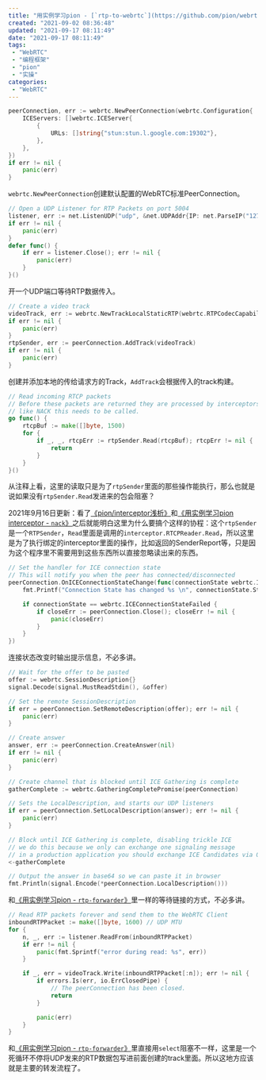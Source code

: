 ```yaml
---
title: "用实例学习pion - [`rtp-to-webrtc`](https://github.com/pion/webrtc/blob/master/examples/rtp-to-webrtc/main.go)"
created: "2021-09-02 08:36:48"
updated: "2021-09-17 08:11:49"
date: "2021-09-17 08:11:49"
tags: 
 - "WebRTC"
 - "编程框架"
 - "pion"
 - "实操"
categories: 
 - "WebRTC"
---
```


```go
peerConnection, err := webrtc.NewPeerConnection(webrtc.Configuration{
    ICEServers: []webrtc.ICEServer{
        {
            URLs: []string{"stun:stun.l.google.com:19302"},
        },
    },
})
if err != nil {
    panic(err)
}
```

`webrtc.NewPeerConnection`创建默认配置的WebRTC标准PeerConnection。

```go
// Open a UDP Listener for RTP Packets on port 5004
listener, err := net.ListenUDP("udp", &net.UDPAddr{IP: net.ParseIP("127.0.0.1"), Port: 5004})
if err != nil {
    panic(err)
}
defer func() {
    if err = listener.Close(); err != nil {
        panic(err)
    }
}()
```

开一个UDP端口等待RTP数据传入。

```go
// Create a video track
videoTrack, err := webrtc.NewTrackLocalStaticRTP(webrtc.RTPCodecCapability{MimeType: webrtc.MimeTypeVP8}, "video", "pion")
if err != nil {
    panic(err)
}
rtpSender, err := peerConnection.AddTrack(videoTrack)
if err != nil {
    panic(err)
}
```

创建并添加本地的传给请求方的Track，`AddTrack`会根据传入的track构建。

```go
// Read incoming RTCP packets
// Before these packets are returned they are processed by interceptors. For things
// like NACK this needs to be called.
go func() {
    rtcpBuf := make([]byte, 1500)
    for {
        if _, _, rtcpErr := rtpSender.Read(rtcpBuf); rtcpErr != nil {
            return
        }
    }
}()
```

从注释上看，这里的读取只是为了`rtpSender`里面的那些操作能执行，那么也就是说如果没有`rtpSender.Read`发进来的包会阻塞？

2021年9月16日更新：看了[《pion/interceptor浅析》](./pion-interceptor.md)和[《用实例学习pion interceptor - `nack`》](./pion-nack.md)之后就能明白这里为什么要搞个这样的协程：这个`rtpSender`是一个`RTPSender`，`Read`里面是调用的`interceptor.RTCPReader.Read`，所以这里是为了执行绑定的interceptor里面的操作，比如返回的SenderReport等，只是因为这个程序里不需要用到这些东西所以直接忽略读出来的东西。

```go
// Set the handler for ICE connection state
// This will notify you when the peer has connected/disconnected
peerConnection.OnICEConnectionStateChange(func(connectionState webrtc.ICEConnectionState) {
    fmt.Printf("Connection State has changed %s \n", connectionState.String())

    if connectionState == webrtc.ICEConnectionStateFailed {
        if closeErr := peerConnection.Close(); closeErr != nil {
            panic(closeErr)
        }
    }
})
```

连接状态改变时输出提示信息，不必多讲。

```go
// Wait for the offer to be pasted
offer := webrtc.SessionDescription{}
signal.Decode(signal.MustReadStdin(), &offer)

// Set the remote SessionDescription
if err = peerConnection.SetRemoteDescription(offer); err != nil {
    panic(err)
}

// Create answer
answer, err := peerConnection.CreateAnswer(nil)
if err != nil {
    panic(err)
}

// Create channel that is blocked until ICE Gathering is complete
gatherComplete := webrtc.GatheringCompletePromise(peerConnection)

// Sets the LocalDescription, and starts our UDP listeners
if err = peerConnection.SetLocalDescription(answer); err != nil {
    panic(err)
}

// Block until ICE Gathering is complete, disabling trickle ICE
// we do this because we only can exchange one signaling message
// in a production application you should exchange ICE Candidates via OnICECandidate
<-gatherComplete

// Output the answer in base64 so we can paste it in browser
fmt.Println(signal.Encode(*peerConnection.LocalDescription()))
```

和[《用实例学习pion - `rtp-forwarder`》](rtp-forwarder.md)里一样的等待链接的方式，不必多讲。

```go
// Read RTP packets forever and send them to the WebRTC Client
inboundRTPPacket := make([]byte, 1600) // UDP MTU
for {
    n, _, err := listener.ReadFrom(inboundRTPPacket)
    if err != nil {
        panic(fmt.Sprintf("error during read: %s", err))
    }

    if _, err = videoTrack.Write(inboundRTPPacket[:n]); err != nil {
        if errors.Is(err, io.ErrClosedPipe) {
            // The peerConnection has been closed.
            return
        }

        panic(err)
    }
}
```
和[《用实例学习pion - `rtp-forwarder`》](rtp-forwarder.md)里直接用`select`阻塞不一样，这里是一个死循环不停将UDP发来的RTP数据包写进前面创建的track里面。所以这地方应该就是主要的转发流程了。